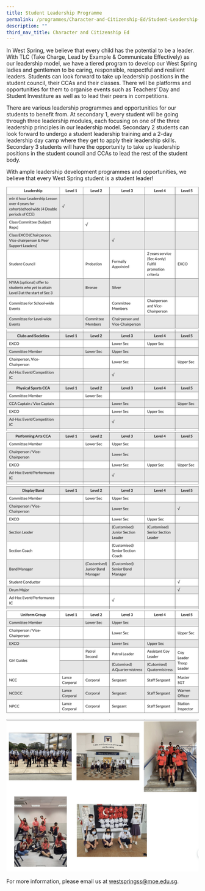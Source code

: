 ```yaml
---
title: Student Leadership Programme
permalink: /programmes/Character-and-Citizenship-Ed/Student-Leadership-Programme
description: ""
third_nav_title: Character and Citizenship Ed
---
```

In West Spring, we believe that every child has the potential to be a leader. With TLC (Take Charge, Lead by Example & Communicate Effectively) as our leadership model, we have a tiered program to develop our West Spring ladies and gentlemen to be caring, responsible, respectful and resilient leaders. Students can look forward to take up leadership positions in the student council, their CCAs and their classes. There will be platforms and opportunities for them to organise events such as Teachers’ Day and Student Investiture as well as to lead their peers in competitions.

There are various leadership programmes and opportunities for our students to benefit from. At secondary 1, every student will be going through three leadership modules, each focusing on one of the three leadership principles in our leadership model. Secondary 2 students can look forward to undergo a student leadership training and a 2-day leadership day camp where they get to apply their leadership skills. Secondary 3 students will have the opportunity to take up leadership positions in the student council and CCAs to lead the rest of the student body.

With ample leadership development programmes and opportunities, we believe that every West Spring student is a student leader!

![](/images/CCE/photo_6246884629449651050_w.png)
![](/images/CCE/photo_6246884629449651051_w.png)
![](/images/CCE/photo_6246884629449651052_w.png)
![](/images/CCE/photo_6246884629449651053_w.png)
![](/images/CCE/photo_6246884629449651054_w.png)

![](/images/CCE/photo_6246884629449651055_w.png)

For more information, please email us at [westspringss@moe.edu.sg](http://westspringss.moe.edu.sg/).